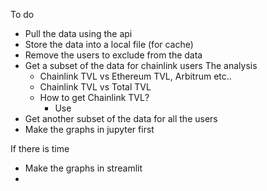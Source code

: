 To do 
- Pull the data using the api 
- Store the data into a local file (for cache)
- Remove the users to exclude from the data 
- Get a subset of the data for chainlink users
    The analysis
     - Chainlink TVL vs Ethereum TVL, Arbitrum etc..
     - Chainlink TVL vs Total TVL
     - How to get Chainlink TVL?
        - Use 
- Get another subset of the data for all the users 
- Make the graphs in jupyter first

If there is time
- Make the graphs in streamlit
- 